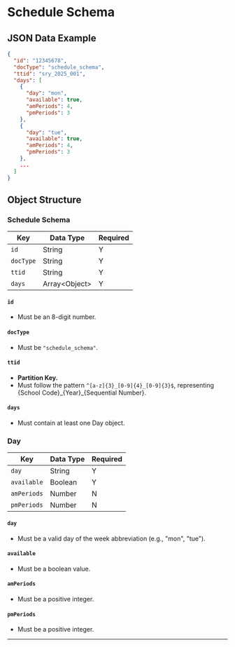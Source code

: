 # Schedule Schema

## JSON Data Example

```json
{
  "id": "12345678",
  "docType": "schedule_schema",
  "ttid": "sry_2025_001",
  "days": [
    {
      "day": "mon",
      "available": true,
      "amPeriods": 4,
      "pmPeriods": 3
    },
    {
      "day": "tue",
      "available": true,
      "amPeriods": 4,
      "pmPeriods": 3
    },
    ...
  ]
}
```

## Object Structure

### Schedule Schema

| Key       | Data Type      | Required |
| --------- | -------------- | -------- |
| `id`      | String         | Y        |
| `docType` | String         | Y        |
| `ttid`    | String         | Y        |
| `days`    | Array<Object\> | Y        |

#### `id`
- Must be an 8-digit number.

#### `docType`
- Must be `"schedule_schema"`.

#### `ttid`
- **Partition Key.**
- Must follow the pattern `^[a-z]{3}_[0-9]{4}_[0-9]{3}$`, representing {School Code}\_{Year}\_{Sequential Number}.

#### `days`
- Must contain at least one Day object.

### Day

| Key         | Data Type | Required |
| ----------- | --------- | -------- |
| `day`      | String    | Y        |
| `available` | Boolean   | Y        |
| `amPeriods` | Number    | N        |
| `pmPeriods` | Number    | N        |

#### `day`
- Must be a valid day of the week abbreviation (e.g., "mon", "tue").

#### `available`
- Must be a boolean value.

#### `amPeriods`
- Must be a positive integer.

#### `pmPeriods`
- Must be a positive integer.

---
